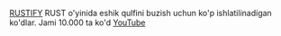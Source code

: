 [RUSTIFY](https://rustify.netlify.app/)
RUST o'yinida eshik qulfini buzish uchun ko'p ishlatilinadigan ko'dlar. Jami 10.000 ta ko'd
[YouTube](https://www.youtube.com/shorts/omqMNmYnDvs)
